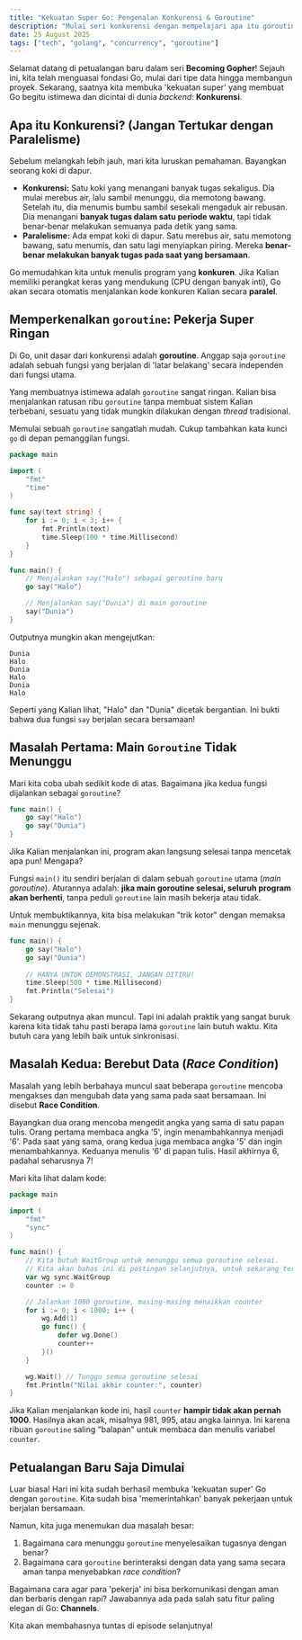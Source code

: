 ```yaml
---
title: "Kekuatan Super Go: Pengenalan Konkurensi & Goroutine"
description: "Mulai seri konkurensi dengan mempelajari apa itu goroutine, betapa mudahnya menjalankannya, dan masalah-masalah awal yang akan kita hadapi seperti race condition."
date: 25 August 2025
tags: ["tech", "golang", "concurrency", "goroutine"]
---
```


Selamat datang di petualangan baru dalam seri **Becoming Gopher**! Sejauh ini, kita telah menguasai fondasi Go, mulai dari tipe data hingga membangun proyek. Sekarang, saatnya kita membuka 'kekuatan super' yang membuat Go begitu istimewa dan dicintai di dunia *backend*: **Konkurensi**.

## Apa itu Konkurensi? (Jangan Tertukar dengan Paralelisme)

Sebelum melangkah lebih jauh, mari kita luruskan pemahaman. Bayangkan seorang koki di dapur.

* **Konkurensi:** Satu koki yang menangani banyak tugas sekaligus. Dia mulai merebus air, lalu sambil menunggu, dia memotong bawang. Setelah itu, dia menumis bumbu sambil sesekali mengaduk air rebusan. Dia menangani **banyak tugas dalam satu periode waktu**, tapi tidak benar-benar melakukan semuanya pada detik yang sama.
* **Paralelisme:** Ada empat koki di dapur. Satu merebus air, satu memotong bawang, satu menumis, dan satu lagi menyiapkan piring. Mereka **benar-benar melakukan banyak tugas pada saat yang bersamaan**.

Go memudahkan kita untuk menulis program yang **konkuren**. Jika Kalian memiliki perangkat keras yang mendukung (CPU dengan banyak inti), Go akan secara otomatis menjalankan kode konkuren Kalian secara **paralel**.

## Memperkenalkan `goroutine`: Pekerja Super Ringan

Di Go, unit dasar dari konkurensi adalah **goroutine**. Anggap saja `goroutine` adalah sebuah fungsi yang berjalan di 'latar belakang' secara independen dari fungsi utama.

Yang membuatnya istimewa adalah `goroutine` sangat ringan. Kalian bisa menjalankan ratusan ribu `goroutine` tanpa membuat sistem Kalian terbebani, sesuatu yang tidak mungkin dilakukan dengan *thread* tradisional.

Memulai sebuah `goroutine` sangatlah mudah. Cukup tambahkan kata kunci `go` di depan pemanggilan fungsi.

```go
package main

import (
	"fmt"
	"time"
)

func say(text string) {
	for i := 0; i < 3; i++ {
		fmt.Println(text)
		time.Sleep(100 * time.Millisecond)
	}
}

func main() {
	// Menjalankan say("Halo") sebagai goroutine baru
	go say("Halo")

	// Menjalankan say("Dunia") di main goroutine
	say("Dunia")
}
```

Outputnya mungkin akan mengejutkan:
```plaintext
Dunia
Halo
Dunia
Halo
Dunia
Halo
```

Seperti yang Kalian lihat, "Halo" dan "Dunia" dicetak bergantian. Ini bukti bahwa dua fungsi `say` berjalan secara bersamaan!

## Masalah Pertama: Main `Goroutine` Tidak Menunggu
Mari kita coba ubah sedikit kode di atas. Bagaimana jika kedua fungsi dijalankan sebagai `goroutine`?

```go
func main() {
	go say("Halo")
	go say("Dunia")
}
```

Jika Kalian menjalankan ini, program akan langsung selesai tanpa mencetak apa pun! Mengapa?

Fungsi `main()` itu sendiri berjalan di dalam sebuah `goroutine` utama (*main goroutine*). Aturannya adalah: **jika main goroutine selesai, seluruh program akan berhenti**, tanpa peduli `goroutine` lain masih bekerja atau tidak.

Untuk membuktikannya, kita bisa melakukan "trik kotor" dengan memaksa `main` menunggu sejenak.

```go
func main() {
	go say("Halo")
	go say("Dunia")
	
    // HANYA UNTUK DEMONSTRASI, JANGAN DITIRU!
	time.Sleep(500 * time.Millisecond) 
	fmt.Println("Selesai")
}
```

Sekarang outputnya akan muncul. Tapi ini adalah praktik yang sangat buruk karena kita tidak tahu pasti berapa lama `goroutine` lain butuh waktu. Kita butuh cara yang lebih baik untuk sinkronisasi.

## Masalah Kedua: Berebut Data (*Race Condition*)
Masalah yang lebih berbahaya muncul saat beberapa `goroutine` mencoba mengakses dan mengubah data yang sama pada saat bersamaan. Ini disebut **Race Condition**.

Bayangkan dua orang mencoba mengedit angka yang sama di satu papan tulis. Orang pertama membaca angka '5', ingin menambahkannya menjadi '6'. Pada saat yang sama, orang kedua juga membaca angka '5' dan ingin menambahkannya. Keduanya menulis '6' di papan tulis. Hasil akhirnya 6, padahal seharusnya 7!

Mari kita lihat dalam kode:

```go
package main

import (
	"fmt"
	"sync"
)

func main() {
	// Kita butuh WaitGroup untuk menunggu semua goroutine selesai.
    // Kita akan bahas ini di postingan selanjutnya, untuk sekarang terima saja dulu :)
	var wg sync.WaitGroup 
	counter := 0

	// Jalankan 1000 goroutine, masing-masing menaikkan counter
	for i := 0; i < 1000; i++ {
		wg.Add(1)
		go func() {
			defer wg.Done()
			counter++
		}()
	}

	wg.Wait() // Tunggu semua goroutine selesai
	fmt.Println("Nilai akhir counter:", counter)
}
```

Jika Kalian menjalankan kode ini, hasil `counter` **hampir tidak akan pernah 1000**. Hasilnya akan acak, misalnya 981, 995, atau angka lainnya. Ini karena ribuan `goroutine` saling "balapan" untuk membaca dan menulis variabel `counter`.

## Petualangan Baru Saja Dimulai
Luar biasa! Hari ini kita sudah berhasil membuka 'kekuatan super' Go dengan `goroutine`. Kita sudah bisa 'memerintahkan' banyak pekerjaan untuk berjalan bersamaan.

Namun, kita juga menemukan dua masalah besar:
1. Bagaimana cara menunggu `goroutine` menyelesaikan tugasnya dengan benar?
2. Bagaimana cara `goroutine` berinteraksi dengan data yang sama secara aman tanpa menyebabkan *race condition*?

Bagaimana cara agar para 'pekerja' ini bisa berkomunikasi dengan aman dan berbaris dengan rapi? Jawabannya ada pada salah satu fitur paling elegan di Go: **Channels**.

Kita akan membahasnya tuntas di episode selanjutnya!